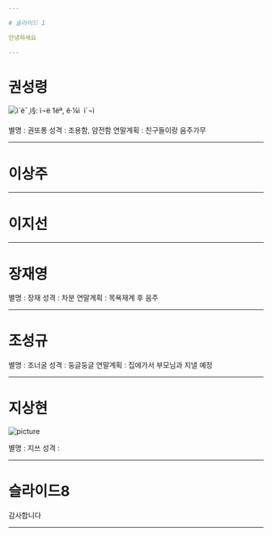 ```yaml
---

# 슬라이드 1

안녕하세요

---
```


# 권성령

![ì´ë¯¸ì§: ì¬ë 1ëª, ê·¼ì  ì´¬ì](https://scontent-icn1-1.xx.fbcdn.net/v/t1.0-9/37791121_1040293079469049_8332624338247221248_n.jpg?_nc_cat=101&_nc_ht=scontent-icn1-1.xx&oh=3860e7f5a0b8f69eddf251c3d97a3e15&oe=5C99C639)

별명 :  권또롱
성격 : 조용함, 얌전함
연말계획 : 친구들이랑 음주가무

---

# 이상주




---

# 이지선


---

# 장재영

별명 : 장재
성격 : 차분
연말계획 : 목욕재계 후 음주


---

# 조성규


별명 : 조너굴
성격 : 둥글둥글
연말계획 : 집에가서 부모님과 지낼 예정 

---

# 지상현

![picture](https://cloud.naver.com/fileLink.nhn?filekey=1ipg6a71umgJk625K3V098dNwhchEJgsYP%2F2O6%2BXKvwtQonktKi8rSlBVh6UwoptWW1KmIr0aBL37X4GpsbblgI%3D)

별명 : 지쓰
성격 : 


---

# 슬라이드8

감사합니다

---

